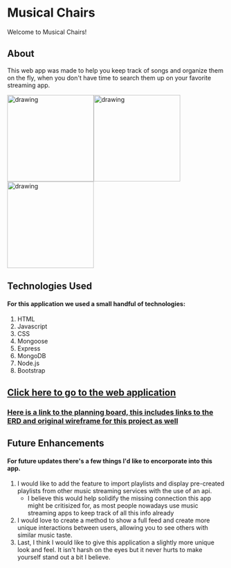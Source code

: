# Musical Chairs

Welcome to Musical Chairs!

## About

This web app was made to help you keep track of songs and organize them on the fly, when you don't have time to search them up on your favorite streaming app.

<img src="https://i.imgur.com/LUH3QFa.png" alt="drawing" width="200"/><img src="https://i.imgur.com/vxE6pj4.png" alt="drawing" width="200"/><img src="https://i.imgur.com/KwIXYfc.png" alt="drawing" width="200"/>


## Technologies Used

#### For this application we used a small handful of technologies:

1. HTML
2. Javascript
3. CSS 
4. Mongoose
5. Express
6. MongoDB
7. Node.js
8. Bootstrap


## [Click here to go to the web application](https://jcole-musical-chairs.herokuapp.com)

### [Here is a link to the planning board, this includes links to the ERD and original wireframe for this project as well](https://trello.com/b/PIY6f96n/ga-prject-2-trello-board) 


## Future Enhancements

#### For future updates there's a few things I'd like to encorporate into this app. 

1. I would like to add the feature to import playlists and display pre-created playlists from other music streaming services with the use of an api. 
    - I believe this would help solidify the missing connection this app might be critisized for, as most people nowadays use music streaming apps to keep track of all this info already
2. I would love to create a method to show a full feed and create more unique interactions between users, allowing you to see others with similar music taste. 
3. Last, I think I would like to give this application a slightly more unique look and feel. It isn't harsh on the eyes but it never hurts to make yourself stand out a bit I believe. 
